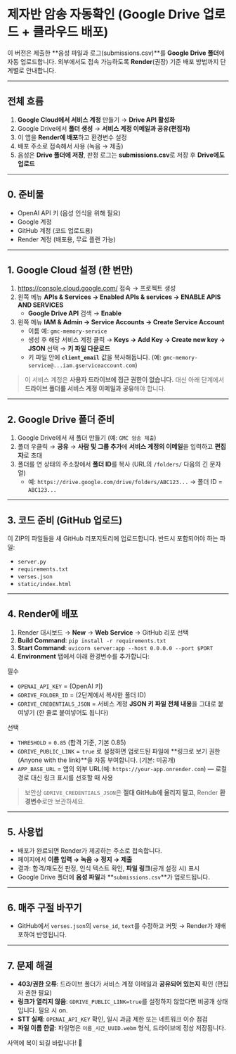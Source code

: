 # 제자반 암송 자동확인 (Google Drive 업로드 + 클라우드 배포)

이 버전은 제출한 **음성 파일과 로그(submissions.csv)**를 **Google Drive 폴더**에 자동 업로드합니다.
외부에서도 접속 가능하도록 **Render**(권장) 기준 배포 방법까지 단계별로 안내합니다.

---

## 전체 흐름
1) **Google Cloud에서 서비스 계정** 만들기 → **Drive API 활성화**  
2) Google Drive에서 **폴더 생성** → **서비스 계정 이메일과 공유(편집자)**  
3) 이 앱을 **Render에 배포**하고 환경변수 설정  
4) 배포 주소로 접속해서 사용 (녹음 → 제출)  
5) 음성은 **Drive 폴더에 저장**, 판정 로그는 **submissions.csv**로 저장 후 **Drive에도 업로드**

---

## 0. 준비물
- OpenAI API 키 (음성 인식을 위해 필요)
- Google 계정
- GitHub 계정 (코드 업로드용)
- Render 계정 (배포용, 무료 플랜 가능)

---

## 1. Google Cloud 설정 (한 번만)
1) https://console.cloud.google.com/ 접속 → 프로젝트 생성  
2) 왼쪽 메뉴 **APIs & Services → Enabled APIs & services → ENABLE APIS AND SERVICES**  
   - **Google Drive API** 검색 → **Enable**  
3) 왼쪽 메뉴 **IAM & Admin → Service Accounts → Create Service Account**
   - 이름 예: `gmc-memory-service`
   - 생성 후 해당 서비스 계정 클릭 → **Keys → Add Key → Create new key → JSON** 선택 → **키 파일 다운로드**  
   - 키 파일 안에 **`client_email`** 값을 복사해둡니다. (예: `gmc-memory-service@...iam.gserviceaccount.com`)

> 이 서비스 계정은 **사용자 드라이브에 접근 권한이 없습니다.** 대신 아래 단계에서 **드라이브 폴더를 서비스 계정 이메일과 공유**해야 합니다.

---

## 2. Google Drive 폴더 준비
1) Google Drive에서 새 폴더 만들기 (예: `GMC 암송 제출`)  
2) 폴더 우클릭 → **공유** → **사람 및 그룹 추가**에 **서비스 계정의 이메일**을 입력하고 **편집자**로 초대  
3) 폴더를 연 상태의 주소창에서 **폴더 ID**를 복사 (URL의 `/folders/` 다음의 긴 문자열)  
   - 예: `https://drive.google.com/drive/folders/ABC123...` → 폴더 ID = `ABC123...`

---

## 3. 코드 준비 (GitHub 업로드)
이 ZIP의 파일들을 새 GitHub 리포지토리에 업로드합니다.
반드시 포함되어야 하는 파일:
- `server.py`
- `requirements.txt`
- `verses.json`
- `static/index.html`

---

## 4. Render에 배포
1) Render 대시보드 → **New** → **Web Service** → GitHub 리포 선택  
2) **Build Command**: `pip install -r requirements.txt`  
3) **Start Command**: `uvicorn server:app --host 0.0.0.0 --port $PORT`  
4) **Environment** 탭에서 아래 환경변수를 추가합니다:

필수
- `OPENAI_API_KEY` = (OpenAI 키)
- `GDRIVE_FOLDER_ID` = (2단계에서 복사한 폴더 ID)
- `GDRIVE_CREDENTIALS_JSON` = 서비스 계정 **JSON 키 파일 전체 내용**을 그대로 붙여넣기 (한 줄로 붙여넣어도 됩니다)

선택
- `THRESHOLD` = `0.85` (합격 기준, 기본 0.85)
- `GDRIVE_PUBLIC_LINK` = `true` 로 설정하면 업로드된 파일에 **링크로 보기 권한(Anyone with the link)**을 자동 부여합니다. (기본: 미공개)
- `APP_BASE_URL` = 앱의 외부 URL(예: `https://your-app.onrender.com`) — 로컬 경로 대신 링크 표시를 선호할 때 사용

> 보안상 `GDRIVE_CREDENTIALS_JSON`은 **절대 GitHub에 올리지 말고**, Render **환경변수**로만 보관하세요.

---

## 5. 사용법
- 배포가 완료되면 Render가 제공하는 주소로 접속합니다.  
- 페이지에서 **이름 입력 → 녹음 → 정지 → 제출**  
- 결과: 합격/재도전 판정, 인식 텍스트 확인, **파일 링크**(공개 설정 시) 표시  
- Google Drive 폴더에 **음성 파일**과 **`submissions.csv`**가 업로드됩니다.

---

## 6. 매주 구절 바꾸기
- GitHub에서 `verses.json`의 `verse_id`, `text`를 수정하고 커밋 → Render가 재배포하여 반영됩니다.

---

## 7. 문제 해결
- **403/권한 오류**: 드라이브 폴더가 서비스 계정 이메일과 **공유되어 있는지** 확인 (편집자 권한 필요)
- **링크가 열리지 않음**: `GDRIVE_PUBLIC_LINK=true`를 설정하지 않았다면 비공개 상태입니다. 필요 시 on.
- **STT 실패**: `OPENAI_API_KEY` 확인, 일시 과금 제한 또는 네트워크 이슈 점검
- **파일 이름 한글**: 파일명은 `이름_시간_UUID.webm` 형식, 드라이브에 정상 저장됩니다.

사역에 복이 되길 바랍니다! 🙏
